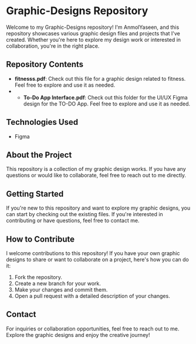 # Graphic-Designs Repository

Welcome to my Graphic-Designs repository! I'm AnmolYaseen, and this repository showcases various graphic design files and projects that I've created. Whether you're here to explore my design work or interested in collaboration, you're in the right place.

## Repository Contents

- **fitnesss.pdf**: Check out this file for a graphic design related to fitness. Feel free to explore and use it as needed.
- - **To-Do App Interface.pdf**: Check out this folder for the UI/UX Figma design for the TO-DO App. Feel free to explore and use it as needed.

## Technologies Used
- Figma 

## About the Project

This repository is a collection of my graphic design works. If you have any questions or would like to collaborate, feel free to reach out to me directly.

## Getting Started

If you're new to this repository and want to explore my graphic designs, you can start by checking out the existing files. If you're interested in contributing or have questions, feel free to contact me.

## How to Contribute

I welcome contributions to this repository! If you have your own graphic designs to share or want to collaborate on a project, here's how you can do it:

1. Fork the repository.
2. Create a new branch for your work.
3. Make your changes and commit them.
4. Open a pull request with a detailed description of your changes.

## Contact

For inquiries or collaboration opportunities, feel free to reach out to me. Explore the graphic designs and enjoy the creative journey!
